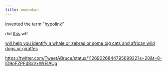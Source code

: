 ```yaml
---
title: mumonkan
---
```


Invented the term "hypolink"

did [this](https://web.archive.org/web/19961127205708/http://kzsu.stanford.edu/uwi/unbib-about.html) wtf

[will help you identify a whale or zebras or some big cats and african wild dogs or giraffes](https://twitter.com/TweetABruce)


https://twitter.com/TweetABruce/status/1126902684479569922?s=20&t=8-iD9pFZPF48xVxWrEIAUg
